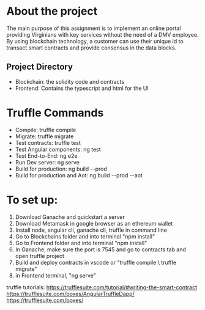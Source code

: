 # About the project

The main purpose of this assignment is to implement an online portal providing Virginians with key services without the need of a DMV employee. By using blockchain technology, a customer can use their unique id to transact smart contracts and provide consensus in the data blocks.

## Project Directory
- Blockchain: the solidity code and contracts
- Frontend: Contains the typescript and html for the UI

# Truffle Commands
- Compile:                      truffle compile
- Migrate:                      truffle migrate
- Test contracts:               truffle test
- Test Angular components:      ng test
- Test End-to-End:              ng e2e
- Run Dev server:               ng serve
- Build for production:         ng build --prod
- Build for production and Aot: ng build --prod --aot

# To set up:

1. Download Ganache and quickstart a server
2. Download Metamask in google browser as an ethereum wallet
3. Install node, angular cli, ganache cli, truffle in command line
4. Go to Blockchains folder and into terminal "npm install"
5. Go to Frontend folder and into terminal "npm install"
6. In Ganache, make sure the port is 7545 and go to contracts tab and open truffle project
7. Build and deploy contracts in vscode or "truffle compile \ truffle migrate"
8. in Frontend terminal, "ng serve"

truffle tutorials: https://trufflesuite.com/tutorial/#writing-the-smart-contract
https://trufflesuite.com/boxes/AngularTruffleDapp/
https://trufflesuite.com/boxes/
